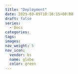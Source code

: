 ```yaml
---
title: "Deployment"
date: 2023-03-05T10:16:15+08:00
draft: false
series:
  - Docs
categories:
tags:
images:
nav_weight: 5
nav_icon:
  vendor: bs
  name: globe
  color: green
---
```




<!--more-->

